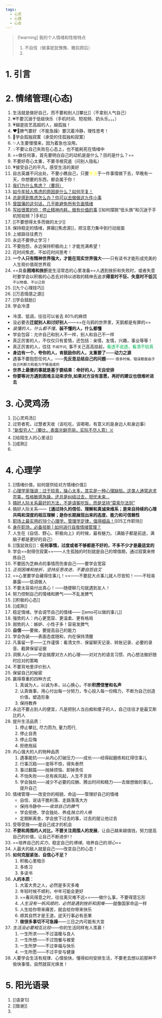 ```yaml
---
tags:
  - 心灵
  - 心理
  - 心态
---
```

> [!warning] 我的个人情绪和性格特点
> 1. 不自信（做事犹犹豫豫、瞻前顾后）
> 3. 
# 1. 引言


# 2. 情绪管理(心态)
1. 生活就是做好自己，而不要和别人[[攀比]]（不拿别人气自己）
2. 💔不要沉溺于低级快乐（手机时间、短视频、奶头乐。。。）
3. 💗越是技艺高超的人，越孤独！
4. ❤️‍🔥脾气要好（不能急躁）要沉着冷静，理性思考！
5. 🧊学会孤独寂寞（承受的住孤独和寂寞）
6. ✨人生要慢慢来，因为着急也没用。
7. 💡不要让自己失败在心态上，也不能耗死在情绪中
8. ==做任何事，首先要明白自己的动机是是什么？目的是什么？==
9. 不要好奇心太重，不要寻根究底（问别人隐私）
10. 💗接受自己的平凡，感受生活的美好
11. 自古英雄不问出处，不要小瞧自己，只要<font color="#ffff00">专注</font>于一件事情做下去，早晚有一天，你想要的东西，都会属于你！
12. [我们为什么焦虑？（曹将）](https://mp.weixin.qq.com/s/0oeZRtRNpi32rwjTF6yNuA)
13. [如今年轻人焦虑的原因是什么？如何平复！](https://mp.weixin.qq.com/s?__biz=MzI2MTk2Mzg5Ng==&mid=2247492539&idx=2&sn=834531405732c888b5b715b79559b348&scene=19#wechat_redirect)
14. [总是感到焦虑怎么办？你可以去做做这九件小事](https://mp.weixin.qq.com/s/ZIGD4z8ZITyu8J9Av1mWNw)
15. [曾国藩的这句话，几乎能避免所有负面情绪](https://mp.weixin.qq.com/s/BJ4r8GyWbLOtnf_YaqLhvQ)
16. [写给很累的你：停止精神内耗，做有价值的事](https://mp.weixin.qq.com/s/RvAfg9w1rxde4cjShBMkMw) [[如何摆脱“低头族”和沉迷于手机短视频？|手机]]
17. [[不要想得太多而做的太少]]
18. 保持稳定的情绪，屏蔽[[焦虑源]]，把注意力集中到行动层面
19. 上坡路往往费力
20. 永远不要停止学习！
21. 不要抱怨，永远保持积极向上！才能充满希望！
22. 花时间焦虑，不如花时间思考！
23. **一个人只有精神世界强大，才能在现实世界强大**——只有读书才能形成完美的人生观价值观世界观
24. ==具备**困难和挫折**是生活常态的心里准备==人遇到挫折和失败时，或者失意时要学会以积极的心态去对待以进取的精神去追求**得意时不狂、失意时不低沉**`不以物喜、不以己悲`
25. [[九个心理技巧]]
26. [[万恶情感之源]]
27. [[学会鼓励]]
28. 学会冷漠
- 冷漠、低调，往往可以省去 80%的麻烦
- 没必要去**迁就别人和讨好别人**——==在乌鸦的世界里，天鹅都是有罪的==
- *装懂的人，什么都不懂*，**装不懂的人，什么都懂**
- 学会包容：允许自己和别人不一样，别人和自己不一样
- 真正厉害的人，不仅仅只有爱情，还包括：亲情，友情，兴趣，事业等等！
- 真正厉害的人，往往 `不闻不问`, 事不关己高高挂起，<font color="#00b050">看透不说透，看清不较真</font>
- **身边有一个，夸你的人，肯鼓励你的人，太重要了**——**动力之源**
- 遇事不要抱怨任何人，——**先反思总结自己的问题**—— `很多时候，错误都是由于自己判断力和能力不够造成的`
- **世界上最傻的事就是基于要结果：命好的人，天自安排**
- **你要等对方遇到困难主动来求你,如果对方没有意愿，再好的建议也很难听进去**

# 3. 心灵鸡汤
1. [[心灵鸡汤]]
2. 过劳者死，过慧者天收（该吃吃，该喝喝，有意义的是身边人和身边事）
3. [“新型穷人”（攀比、表面光鲜亮丽，实际不尽人意）☠️](https://mp.weixin.qq.com/s?__biz=MzI2MTk2Mzg5Ng==&mid=2247487510&idx=1&sn=770b3681a9240ee08e5c7c7c15823bd3&scene=19#wechat_redirect)
4. [[给陌生人的心里话]]
5. [[成熟]]
6. 


# 4. 心理学
1. [[情绪价值，如何提供给对方情绪价值]]
2. [心理学家强调：过于较真，操心太多，其实是一种心理缺陷，这类人通常追求完美，性格敏感急躁，还总是纠结过去，担忧未来...](https://mp.weixin.qq.com/s/anjxNTK2yZE4ail0bRtRAQ)
3. [搞好人际关系最好的方法，不是请客吃饭，而是坚持“莫索尔法则”](https://mp.weixin.qq.com/s/9BTGSbcgU_tl3-sOUKOvDw)
4. 搞好人际关系——【**通过持久的信任、理解和真诚来维系；是来自持续的心理共鸣和深度的相互理解；是你长期展现出来的态度、能力和可信赖性**
5. [职场上最实用的18个心理学、管理学定律，值得细品！](https://mp.weixin.qq.com/s?__biz=MzI2MTk2Mzg5Ng==&mid=2247487186&idx=1&sn=4d2229168df7ea51d2bc3c9f1414a9bf&scene=19#wechat_redirect)[[05工作职场]]
6. [身在职场，必备技能 | 如何进行自我情绪管理？](https://mp.weixin.qq.com/s/pLr6cPMQuqhZHGFK-psNqA)
7. 人生在《自信、野心、积极向上》的时候，最有魅力。（满脑子都是前途，满脑子都是更好的自己）
8. [[饿鼠效应]]：**任何事情，过度或者不够都是不好的，不多不少才是最适宜的**
9. 学会==耐得住寂寞==——人生孤独的时刻就是自己的增值期，通过寂寞来修炼自己
10. 不要因为芝麻点的事情而伤害自己——要学会宽容
11. *正视困难和挫折，坚持反思改进，不要自怨自艾*
12. ==心里要学会藏得住事儿！==——不要屁大点事儿就人尽皆知！——不轻易暴露——低调做人
13. 不要太容易付出真心！——随便聊几句就遇到友人！
14. 努力控制自己的情绪和脾气——不乱发脾气
15. [[积极的心态]]
16. [[成熟]]
17. 稳定情绪，学会调节自己的情绪—— [[emo可以做的事儿]]
18. 强势的人：内心更宽容、更温柔、更有格局
19. 弱势的人：嫉妒、小性子多！容易发脾气
20. **自信**——要做，要提高自己的能力
21. 学会伪装——表面态度随和，内在保持清醒
22. 凡事留一手——工作谨慎：看清文件、保留聊天记录、转账记录、必要的录音、截屏保留证据
23. 洞察人心——学会揣摩对方人的心理——对对方的语言习惯、内心想法做好随时应对的策略
24. 不要背地里评价别人
25. 保留自己的秘密
26. 赢得尊重的四种方式
	1. 真诚为人，以诚为本，以心换心，不断**积攒信誉和名声**
	2. 认真做事，用心付出每一分努力，专心投入每一份精力，不断为自己创造价值，塑造形象
	3. 保持教养 
27. 永远不要占别人的便宜，凡是把别人当白痴和傻子的人，自己往往才是最艾斯比的人
28. 提升生活品质：
	1. 停止攀比, 尽力而为, 量力而行,
	2. 停止自责
	3. 停止后悔
	4. 拒绝拖延
29. 内心强大的人的物种品质
	1. 遇事能抗——从内心打破压力——成长——经得起磨练和扛得住事儿
	2. 行事沉稳——宠辱不惊，得失泰然
	3. 事过翻篇——抛掉烦恼、卸掉责任
	4. 不怕失败——总有疾风起，人生不言弃
	5. 学会独处——减少不必要的应酬、腾出时间和精力——去做想做的事儿，提升自己
30. 情绪管理——改变你的相貌、命运——管理好自己的情绪
	- 自信、说话干脆利落、走路落落大方
	- 保持冷静中——*收敛自己的脾气*
	- 学会拒绝、学会独处、养成*独立的人格*
	- 定期断离舍，学会放下过去的事，过去的就让他过去
31. 受辱受挫——是自己成才的机会
32. **不要和周围的人对比，不要关注周围人的发展**，让自己越来越值钱，努力提高自己的价值，让自己不断进步!！
33. ==培养自己的*实力*，稳定自己的*情绪*，培养自己的*恒心*==
34. 人最大的敌人就是自己——改变自己的心态！
35. **如何克服紧张、自信心不足？**
	1. 积极心里暗示
	2. 多练习
	3. 多读书
36. **人的本质**：
	1. 大富大贵之人，必然是多灾多难
	2. 年轻时候不顺利，中年可能会更好
	3. ==春风得意之时，往往离灾难不远==——做什么事，不要得意忘形
	4. *人生没有一帆风顺的，必然是遇到挫折和困难*——就像国家命运一样
	5. 人生给你带来痛苦，就会给你带来快乐
	6. 顺其自然才是王道，逆天行事必有恶果
	7. **做很多事切不可急躁**——三日之内可能有大变
37. *生活没必要相互比较*——你的生活同样有人羡慕！
	1. 一生所求——不过温暖与良人
	2. 一生所想——不过饱餐与被爱
	3. 一生所梦——不过幸福与快乐
	4. 一生所愿——不过平安与健康
38. 人要学会生活有规律、心情愉快，懂得如何安排生活，不要老去想以前那种不愉快事情，自然就容光焕发！


# 5. 阳光语录
1. [[语录1]]
2. [[致谢]]
3. 
